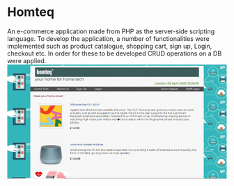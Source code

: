 # Homteq
An e-commerce application made from PHP as the server-side scripting language. 
To develop the application, a number of functionalities were implemented such as product catalogue, shopping cart, sign up, Login,
checkout etc.
In order for these to be developed CRUD operations on a DB were applied.
![Home Page](screenshots/Capture.GIF)
